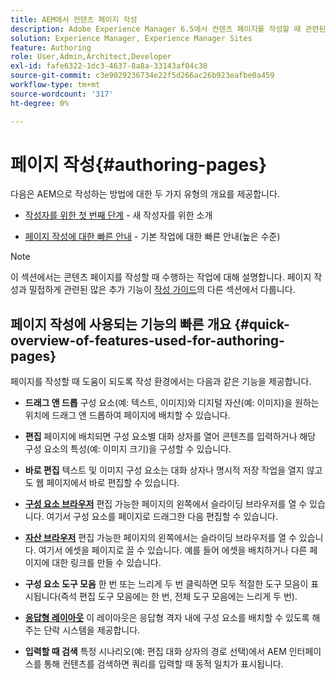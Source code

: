 ```yaml
---
title: AEM에서 컨텐츠 페이지 작성
description: Adobe Experience Manager 6.5에서 컨텐츠 페이지를 작성할 때 관련된 작업입니다.
solution: Experience Manager, Experience Manager Sites
feature: Authoring
role: User,Admin,Architect,Developer
exl-id: fafe6322-1dc3-4637-8a8a-33143af04c30
source-git-commit: c3e9029236734e22f5d266ac26b923eafbe0a459
workflow-type: tm+mt
source-wordcount: '317'
ht-degree: 0%

---
```


# 페이지 작성{#authoring-pages}

다음은 AEM으로 작성하는 방법에 대한 두 가지 유형의 개요를 제공합니다.

* [작성자를 위한 첫 번째 단계](/help/sites-authoring/first-steps.md) - 새 작성자를 위한 소개

* [페이지 작성에 대한 빠른 안내](/help/sites-authoring/qg-page-authoring.md) - 기본 작업에 대한 빠른 안내(높은 수준)

>[!NOTE]
>
>이 섹션에서는 콘텐츠 페이지를 작성할 때 수행하는 작업에 대해 설명합니다. 페이지 작성과 밀접하게 관련된 많은 추가 기능이 [작성 가이드](/help/sites-authoring/first-steps.md)의 다른 섹션에서 다룹니다.

## 페이지 작성에 사용되는 기능의 빠른 개요 {#quick-overview-of-features-used-for-authoring-pages}

페이지를 작성할 때 도움이 되도록 작성 환경에서는 다음과 같은 기능을 제공합니다.

* **드래그 앤 드롭**
구성 요소(예: 텍스트, 이미지)와 디지털 자산(예: 이미지)을 원하는 위치에 드래그 앤 드롭하여 페이지에 배치할 수 있습니다.

* **편집**
페이지에 배치되면 구성 요소별 대화 상자를 열어 콘텐츠를 입력하거나 해당 구성 요소의 특성(예: 이미지 크기)을 구성할 수 있습니다.

* **바로 편집**
텍스트 및 이미지 구성 요소는 대화 상자나 명시적 저장 작업을 열지 않고도 웹 페이지에서 바로 편집할 수 있습니다.

* **[구성 요소 브라우저](/help/sites-authoring/author-environment-tools.md#componentsbrowsertouchoptimizedui)**
편집 가능한 페이지의 왼쪽에서 슬라이딩 브라우저를 열 수 있습니다. 여기서 구성 요소를 페이지로 드래그한 다음 편집할 수 있습니다.

* **[자산 브라우저](/help/sites-authoring/author-environment-tools.md#assetsbrowsertouchoptimizedui)**
편집 가능한 페이지의 왼쪽에서는 슬라이딩 브라우저를 열 수 있습니다. 여기서 에셋을 페이지로 끌 수 있습니다. 예를 들어 에셋을 배치하거나 다른 페이지에 대한 링크를 만들 수 있습니다.

* **구성 요소 도구 모음**
한 번 또는 느리게 두 번 클릭하면 모두 적절한 도구 모음이 표시됩니다(즉석 편집 도구 모음에는 한 번, 전체 도구 모음에는 느리게 두 번).

* **[응답형 레이아웃](/help/sites-authoring/responsive-layout.md)**
이 레이아웃은 응답형 격자 내에 구성 요소를 배치할 수 있도록 해 주는 단락 시스템을 제공합니다.

* **입력할 때 검색**
특정 시나리오(예: 편집 대화 상자의 경로 선택)에서 AEM 인터페이스를 통해 컨텐츠를 검색하면 쿼리를 입력할 때 동적 일치가 표시됩니다.
